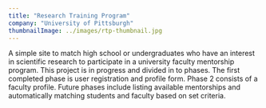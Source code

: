 ```yaml
---
title: "Research Training Program"
company: "University of Pittsburgh"
thumbnailImage: ../images/rtp-thumbnail.jpg
---
```


A simple site to match high school or undergraduates who have an interest in scientific research to participate in a university faculty mentorship program. This project is in progress and divided in to phases. The first completed phase is user registration and profile form. Phase 2 consists of a faculty profile. Future phases include listing available mentorships and automatically matching students and faculty based on set criteria.
